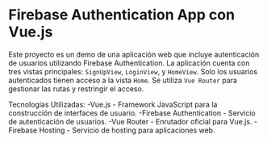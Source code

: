 # Firebase Authentication App con Vue.js

Este proyecto es un demo de una aplicación web que incluye autenticación de usuarios utilizando Firebase Authentication. La aplicación cuenta con tres vistas principales: `SignUpView`, `LoginView`, y `HomeView`. Solo los usuarios autenticados tienen acceso a la vista `Home`. Se utiliza `Vue Router` para gestionar las rutas y restringir el acceso.

Tecnologías Utilizadas:
-Vue.js - Framework JavaScript para la construcción de interfaces de usuario.
-Firebase Authentication - Servicio de autenticación de usuarios.
-Vue Router - Enrutador oficial para Vue.js.
-Firebase Hosting - Servicio de hosting para aplicaciones web.
